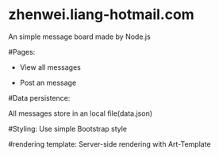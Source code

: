 # zhenwei.liang-hotmail.com
An simple message board made by Node.js

#Pages:
+ View all messages
 
+ Post an message

#Data persistence:

All messages store in an local file(data.json)

#Styling:
Use simple Bootstrap style

#rendering template:
Server-side rendering with Art-Template


